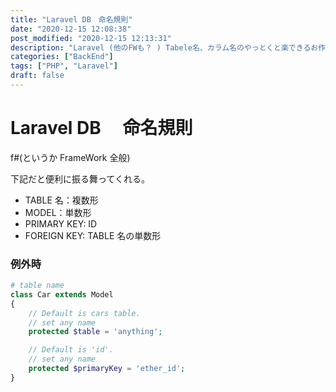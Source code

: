 ```yaml
---
title: "Laravel DB　命名規則"
date: "2020-12-15 12:08:38"
post_modified: "2020-12-15 12:13:31"
description: "Laravel (他のFWも？ ) Tabele名、カラム名のやっとくと楽できるお作法"
categories: ["BackEnd"]
tags: ["PHP", "Laravel"]
draft: false
---
```


# Laravel DB 　命名規則

f#(というか FrameWork 全般)

下記だと便利に振る舞ってくれる。

- TABLE 名：複数形
- MODEL：単数形
- PRIMARY KEY: ID
- FOREIGN KEY: TABLE 名の単数形

### 例外時

```php
# table name
class Car extends Model
{
    // Default is cars table.
    // set any name
    protected $table = 'anything';

    // Default is 'id'.
    // set any name
    protected $primaryKey = 'ether_id';
}
```
